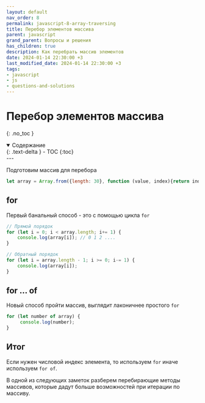 ```yaml
---
layout: default
nav_order: 8
permalink: javascript-8-array-traversing
title: Перебор элементов массива
parent: javascript
grand_parent: Вопросы и решения
has_children: true
description: Как перебрать массив элементов
date: 2024-01-14 22:30:00 +3
last_modified_date: 2024-01-14 22:30:00 +3
tags:
- javascript
- js
- questions-and-solutions
---
```


# Перебор элементов массива
{: .no_toc }

<details open markdown="block">
  <summary>
    Содержание
  </summary>
  {: .text-delta }
- TOC
{:toc}
</details>
---

Подготовим массив для перебора

````javascript
let array = Array.from({length: 30}, function (value, index){return index});
````

## for

Первый банальный способ - это с помощью цикла `for`

````javascript
// Прямой порядок
for (let i = 0; i < array.length; i+= 1) {
    console.log(array[i]); // 0 1 2 ....
}

// Обратный порядок
for (let i = array.length - 1; i >= 0; i-= 1) {
    console.log(array[i]);
}
````

## for ... of

Новый способ пройти массив, выглядит лаконичнее простого `for`

````javascript
for (let number of array) {
     console.log(number);
}
````

## Итог 

Если нужен числовой индекс элемента, то используем `for` иначе используем `for of`.

В одной из следующих заметок разберем перебирающие методы массивов, которые дадут больше 
возможностей при итерации по массиву.